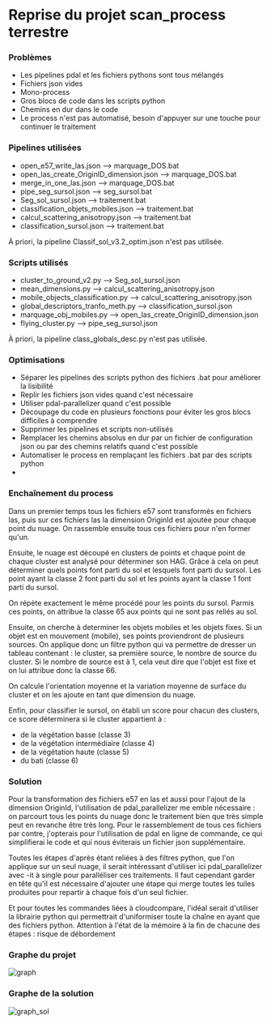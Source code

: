 # Reprise du projet scan_process terrestre

### Problèmes

- Les pipelines pdal et les fichiers pythons sont tous mélangés
- Fichiers json vides
- Mono-process
- Gros blocs de code dans les scripts python
- Chemins en dur dans le code
- Le process n'est pas automatisé, besoin d'appuyer sur une touche pour continuer le traitement

### Pipelines utilisées

- open_e57_write_las.json --> marquage_DOS.bat
- open_las_create_OriginID_dimension.json --> marquage_DOS.bat
- merge_in_one_las.json --> marquage_DOS.bat
- pipe_seg_sursol.json --> seg_sursol.bat
- Seg_sol_sursol.json --> traitement.bat
- classification_objets_mobiles.json --> traitement.bat
- calcul_scattering_anisotropy.json --> traitement.bat
- classification_sursol.json --> traitement.bat

À priori, la pipeline Classif_sol_v3.2_optim.json n'est pas utilisée.

### Scripts utilisés

- cluster_to_ground_v2.py --> Seg_sol_sursol.json
- mean_dimensions.py --> calcul_scattering_anisotropy.json
- mobile_objects_classification.py --> calcul_scattering_anisotropy.json
- global_descriptors_tranfo_meth.py --> classification_sursol.json
- marquage_obj_mobiles.py --> open_las_create_OriginID_dimension.json
- flying_cluster.py --> pipe_seg_sursol.json

À priori, la pipeline class_globals_desc.py n'est pas utilisée.

### Optimisations

- Séparer les pipelines des scripts python des fichiers .bat pour améliorer la lisibilité
- Replir les fichiers json vides quand c'est nécessaire
- Utiliser pdal-parallelizer quand c'est possible
- Découpage du code en plusieurs fonctions pour éviter les gros blocs difficiles à comprendre
- Supprimer les pipelines et scripts non-utilisés
- Remplacer les chemins absolus en dur par un fichier de configuration json ou par des chemins relatifs quand c'est possible
- Automatiser le process en remplaçant les fichiers .bat par des scripts python
- 
### Enchaînement du process

Dans un premier temps tous les fichiers e57 sont transformés en fichiers las, puis sur ces fichiers las la dimension OriginId est ajoutée pour chaque point du nuage. On rassemble ensuite tous ces fichiers pour n'en former qu'un.

Ensuite, le nuage est découpé en clusters de points et chaque point de chaque cluster est analysé pour déterminer son HAG. Grâce à cela on peut déterminer quels points font parti du sol et lesquels font parti du sursol. Les point ayant la classe 2 font parti du sol et les points ayant la classe 1 font parti du sursol.

On répète exactement le même procédé pour les points du sursol. Parmis ces points, on attribue la classe 65 aux points qui ne sont pas reliés au sol.

Ensuite, on cherche à determiner les objets mobiles et les objets fixes. Si un objet est en mouvement (mobile), ses points proviendront de plusieurs sources. On applique donc un filtre python qui va permettre de dresser un tableau contenant : le cluster, sa première source, le nombre de source du cluster.
Si le nombre de source est à 1, cela veut dire que l'objet est fixe et on lui attribue donc la classe 66.

On calcule l'orientation moyenne et la variation moyenne de surface du cluster et on les ajoute en tant que dimension du nuage. 

Enfin, pour classifier le sursol, on établi un score pour chacun des clusters, ce score déterminera si le cluster appartient à :
- de la végétation basse (classe 3)
- de la végétation intermédiaire (classe 4)
- de la végétation haute (classe 5)
- du bati (classe 6)

### Solution

Pour la transformation des fichiers e57 en las et aussi pour l'ajout de la dimension OriginId, l'utilisation de pdal_parallelizer me emble nécessaire : on parcourt tous les points du nuage donc le traitement bien que très simple peut en revanche être très long.
Pour le rassemblement de tous ces fichiers par contre, j'opterais pour l'utilisation de pdal en ligne de commande, ce qui simplifierai le code et qui nous éviterais un fichier json supplémentaire.

Toutes les étapes d'après étant reliées à des filtres python, que l'on applique sur un seul nuage, il serait intéressant d'utiliser ici pdal_parallelizer avec -it à single pour paralléliser ces traitements.
Il faut cependant garder en tête qu'il est nécessaire d'ajouter une étape qui merge toutes les tuiles produites pour repartir à chaque fois d'un seul fichier.

Et pour toutes les commandes liées à cloudcompare, l'idéal serait d'utiliser la librairie python qui permettrait d'uniformiser toute la chaîne en ayant que des fichiers python.
Attention à l'état de la mémoire à la fin de chacune des étapes : risque de débordement

### Graphe du projet

![graph](https://user-images.githubusercontent.com/93247842/197959895-6afd429c-9287-4d94-a28e-695c2f5efa4d.svg)

### Graphe de la solution

![graph_sol](https://user-images.githubusercontent.com/93247842/197966360-776b93ea-82ca-4ab2-a434-e6d22f37220c.svg)

